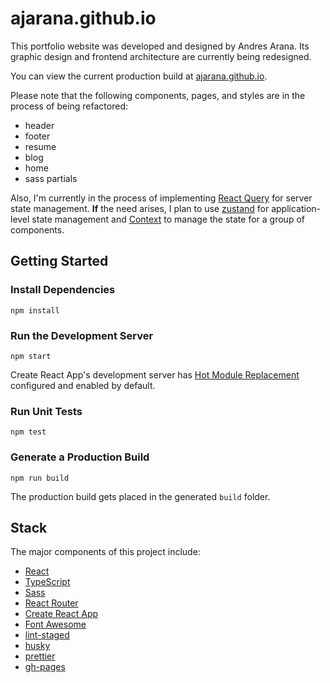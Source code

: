 # ajarana.github.io

This portfolio website was developed and designed by Andres Arana. Its graphic design and frontend architecture are currently being redesigned.

You can view the current production build at [ajarana.github.io](https://ajarana.github.io/).

Please note that the following components, pages, and styles are in the process of being refactored:

- header
- footer
- resume
- blog
- home
- sass partials

Also, I'm currently in the process of implementing [React Query](https://tanstack.com/query/v4) for server state management. **If** the need arises, I plan to use [zustand](https://github.com/pmndrs/zustand) for application-level state management and [Context](https://reactjs.org/docs/context.html) to manage the state for a group of components.

## Getting Started

### Install Dependencies

```shell
npm install
```

### Run the Development Server

```shell
npm start
```

Create React App's development server has [Hot Module Replacement](https://webpack.js.org/concepts/hot-module-replacement/) configured and enabled by default.

### Run Unit Tests

```shell
npm test
```

### Generate a Production Build

```shell
npm run build
```

The production build gets placed in the generated `build` folder.

## Stack

The major components of this project include:

- [React](https://github.com/facebook/react)
- [TypeScript](https://github.com/microsoft/TypeScript)
- [Sass](https://github.com/sass/dart-sass)
- [React Router](https://github.com/remix-run/react-router)
- [Create React App](https://github.com/facebook/create-react-app)
- [Font Awesome](https://fontawesome.com/)
- [lint-staged](https://github.com/okonet/lint-staged)
- [husky](https://github.com/typicode/husky)
- [prettier](https://github.com/prettier/prettier)
- [gh-pages](https://github.com/tschaub/gh-pages)
